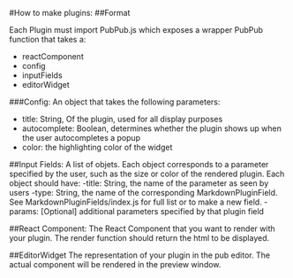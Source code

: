 #How to make plugins:
##Format

Each Plugin must import PubPub.js which exposes a wrapper PubPub function that takes a:
  - reactComponent
  - config
  - inputFields
  - editorWidget

###Config:
An object that takes the following parameters:
- title: String, Of the plugin, used for all display purposes
- autocomplete: Boolean, determines whether the plugin shows up when the user autocompletes a popup
- color: the highlighting color of the widget

##Input Fields:
A list of objets. Each object corresponds to a parameter specified by the user, such as the size or color of the rendered plugin.
Each object should have:
-title: String, the name of the parameter as seen by users
-type: String, the name of the corresponding MarkdownPluginField. See MarkdownPluginFields/index.js for full list or to make a new field.
-params: [Optional] additional parameters specified by that plugin field

##React Component:
The React Component that you want to render with your plugin. The render function should return the html to be displayed. 

##EditorWidget
The representation of your plugin in the pub editor. The actual component will be rendered in the preview window.
